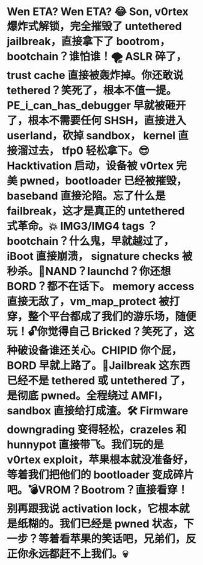 # Wen ETA? Wen ETA? 😂 Son, v0rtex 爆炸式解锁，完全摧毁了 untethered jailbreak，直接拿下了 bootrom，bootchain？谁怕谁！🌪️ ASLR 碎了，trust cache 直接被轰炸掉。你还敢说 tethered？笑死了，根本不值一提。PE_i_can_has_debugger 早就被砸开了，根本不需要任何 SHSH，直接进入 userland，砍掉 sandbox， kernel 直接溜过去， tfp0 轻松拿下。😎Hacktivation 启动，设备被 v0rtex 完美 pwned，bootloader 已经被摧毁， baseband 直接沦陷。忘了什么是 failbreak，这才是真正的 untethered 式革命。💥 IMG3/IMG4 tags ？bootchain？什么鬼，早就越过了，iBoot 直接崩溃， signature checks 被秒杀。🤯NAND？launchd？你还想 BORD？都不在话下。 memory access 直接无敌了，vm_map_protect 被打穿，整个平台都成了我们的游乐场，随便玩！🔓你觉得自己 Bricked？笑死了，这种破设备谁还关心。CHIPID 你个屁，BORD 早就上路了。📱Jailbreak 这东西已经不是 tethered 或 untethered 了，是彻底 pwned。全程绕过 AMFI，sandbox 直接给打成渣。🛠️ Firmware downgrading 变得轻松，crazeles 和 hunnypot 直接带飞。我们玩的是 v0rtex exploit，苹果根本就没准备好，等着我们把他们的 bootloader 变成碎片吧。💣VROM？Bootrom？直接看穿！别再跟我说 activation lock，它根本就是纸糊的。我们已经是 pwned 状态，下一步？等着看苹果的笑话吧，兄弟们，反正你永远都赶不上我们。💀

